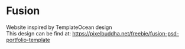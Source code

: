 # Fusion
Website inspired by TemplateOcean design  
This design can be find at: https://pixelbuddha.net/freebie/fusion-psd-portfolio-template
